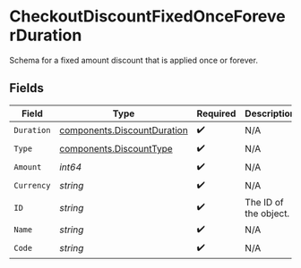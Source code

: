 # CheckoutDiscountFixedOnceForeverDuration

Schema for a fixed amount discount that is applied once or forever.


## Fields

| Field                                                                      | Type                                                                       | Required                                                                   | Description                                                                |
| -------------------------------------------------------------------------- | -------------------------------------------------------------------------- | -------------------------------------------------------------------------- | -------------------------------------------------------------------------- |
| `Duration`                                                                 | [components.DiscountDuration](../../models/components/discountduration.md) | :heavy_check_mark:                                                         | N/A                                                                        |
| `Type`                                                                     | [components.DiscountType](../../models/components/discounttype.md)         | :heavy_check_mark:                                                         | N/A                                                                        |
| `Amount`                                                                   | *int64*                                                                    | :heavy_check_mark:                                                         | N/A                                                                        |
| `Currency`                                                                 | *string*                                                                   | :heavy_check_mark:                                                         | N/A                                                                        |
| `ID`                                                                       | *string*                                                                   | :heavy_check_mark:                                                         | The ID of the object.                                                      |
| `Name`                                                                     | *string*                                                                   | :heavy_check_mark:                                                         | N/A                                                                        |
| `Code`                                                                     | *string*                                                                   | :heavy_check_mark:                                                         | N/A                                                                        |